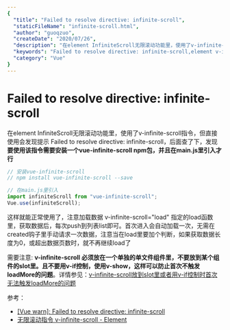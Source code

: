 ```yaml
---
{
  "title": "Failed to resolve directive: infinite-scroll",
  "staticFileName": "infinite-scroll.html",
  "author": "guoqzuo",
  "createDate": "2020/07/26",
  "description": "在element InfiniteScroll无限滚动功能里，使用了v-infinite-scroll指令，但直接使用会发现提示 Failed to resolve directive: infinite-scroll，后面查了下，发现要使用该指令需要安装一个vue-infinite-scroll npm包，并且在main.js里引入才行",
  "keywords": "Failed to resolve directive: infinite-scroll,element v-infinite-scroll指令",
  "category": "Vue"
}
---
```


# Failed to resolve directive: infinite-scroll

在element InfiniteScroll无限滚动功能里，使用了v-infinite-scroll指令，但直接使用会发现提示 Failed to resolve directive: infinite-scroll，后面查了下，发现**要使用该指令需要安装一个vue-infinite-scroll npm包，并且在main.js里引入才行**
```js
// 安装vue-infinite-scroll
// npm install vue-infinite-scroll --save

// 在main.js里引入
import infiniteScroll from "vue-infinite-scroll";
Vue.use(infiniteScroll);
```
这样就能正常使用了，注意加载数据 v-infinite-scroll="load" 指定的load函数里，获取数据后，每次push到列表list即可。首次进入会自动加载一次，无需在created钩子里手动请求一次数据，注意当在load里要加个判断，如果获取数据长度为0，或超出数据页数时，就不再继续load了

需要注意: **v-infinite-scroll 必须放在一个单独的单文件组件里，不要放到某个组件的slot里。且不要用v-if控制，使用v-show，这样可以防止首次不触发loadMore的问题**。详情参见：[v-infinite-scroll放到slot里或者用v-if控制时首次无法触发loadMore的问题](http://www.zuo11.com/blog/2020/7/v-infinite-scroll.html)

参考：
- [[Vue warn]: Failed to resolve directive: infinite-scroll](https://blog.csdn.net/qq_38502227/article/details/103891962)
- [无限滚动指令 v-infinite-scroll - Element](https://element.eleme.cn/#/zh-CN/component/infiniteScroll)
